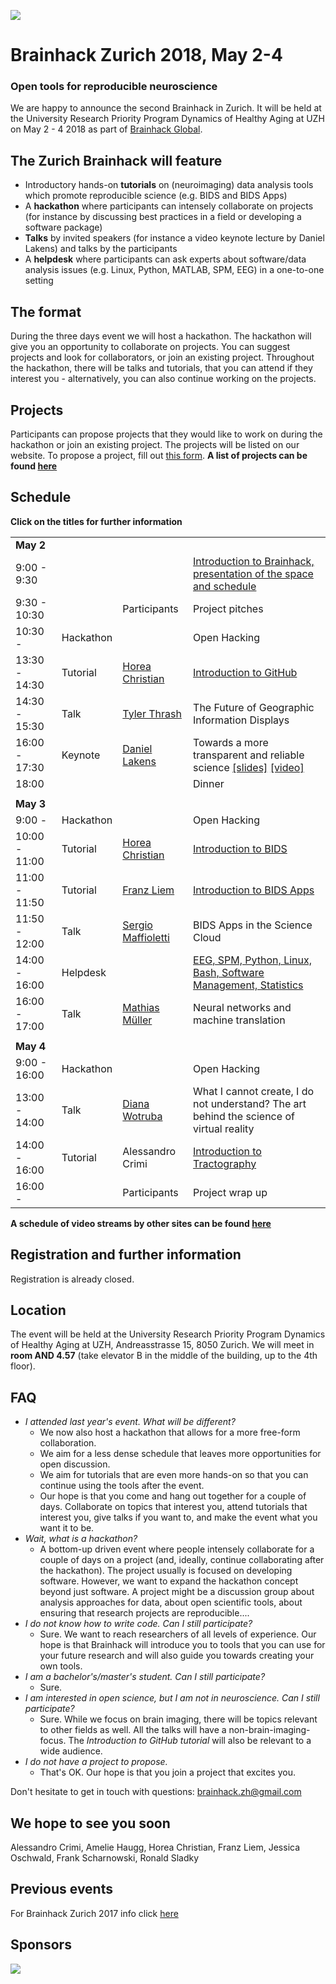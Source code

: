 
![](logo.png)
# Brainhack Zurich 2018, May 2-4
### Open tools for reproducible neuroscience



We are happy to announce the second Brainhack in Zurich. It will be held at the University Research Priority Program Dynamics of Healthy Aging at UZH on May 2 - 4 2018 as part of [Brainhack Global](http://brainhack.org/global2018/).

## The Zurich Brainhack will feature

* Introductory hands-on **tutorials** on (neuroimaging) data analysis tools which promote reproducible science (e.g. BIDS and BIDS Apps)
* A **hackathon** where participants can intensely collaborate on projects (for instance by discussing best practices in a field or developing a software package)
* **Talks** by invited speakers (for instance a video keynote lecture by Daniel Lakens) and talks by the participants
* A **helpdesk** where participants can ask experts about software/data analysis issues  (e.g. Linux, Python, MATLAB, SPM, EEG) in a one-to-one setting

## The format

During the three days event we will host a hackathon. The hackathon will give you an opportunity to collaborate on projects. You can suggest projects and look for collaborators, or join an existing project. Throughout the hackathon, there will be talks and tutorials, that you can attend if they interest you - alternatively, you can also continue working on the projects.



## Projects

Participants can propose projects that they would like to work on during the hackathon or join an existing project. The projects will be listed on our website. To propose a project, fill out [this form](https://goo.gl/forms/Pk14z4UyX2mUc2er1).
**A list of projects can be found [here](projects.html)**


## Schedule
**Click on the titles for further information**

|                  |           |                                                                                        |                                                                   |
|------------------|-----------|----------------------------------------------------------------------------------------|-------------------------------------------------------------------|
| **May 2**        |           |                                                                                        |                                                                   |
| 9:00 - 9:30        |           |                                                                                        | [Introduction to Brainhack, presentation of the space and schedule](https://docs.google.com/presentation/d/1DzY-dkYtK4HqlOOGL602h1aH76hhq_flTA-HB1bQF1c/edit?usp=sharing) |
| 9:30 - 10:30       |           | Participants                                                                           | Project pitches                                                   |
| 10:30 -          | Hackathon |                                                                                          | Open Hacking                                                      |
| 13:30 - 14:30      | Tutorial  | [Horea Christian](https://www.researchgate.net/profile/Horea_Christian)                | [Introduction to GitHub](tutorials.html#introduction-to-github)                                            |
| 14:30 - 15:30      | Talk      | [Tyler Thrash](http://www.geo.uzh.ch/geolean/en/units/giva/staff/?content=tylerthrash) | The Future of Geographic Information Displays                    |
| 16:00 - 17:30 | Keynote   | [Daniel Lakens](http://daniellakens.blogspot.com)                                         | Towards a more transparent and reliable science [\[slides\]](https://github.com/brainhack-zurich/brainhack-zurich.github.io/raw/master/slides/daniel_lakens_brainhack_zurich.pdf)  [\[video\]](https://www.youtube.com/watch?v=rKbIUbSggGI)               |
| 18:00            |           |                                                                                        | Dinner                                                            |
|                  |           |                                                                                        |                                                                   |
| **May 3**        |           |                                                                                        |                                                                   |
| 9:00 -           | Hackathon |                                                                                        | Open Hacking                                                      |
| 10:00 - 11:00    | Tutorial  | [Horea Christian](https://www.researchgate.net/profile/Horea_Christian)                | [Introduction to BIDS](tutorials.html#introduction-to-bids)                                              |
| 11:00 - 11:50    | Tutorial  | [Franz Liem](http://www.dynage.uzh.ch/en/aboutus/team/postdocs/fliem.html)             | [Introduction to BIDS Apps](tutorials.html#introduction-to-bids-apps)                                        |
| 11:50 - 12:00    | Talk      | [Sergio Maffioletti](https://www.uzh.ch/id/cl/iframe/org/index.php?id=sma)             | BIDS Apps in the Science Cloud                                         |
| 14:00 - 16:00    | Helpdesk  |                                                                                        | [EEG, SPM, Python, Linux, Bash, Software Management, Statistics](helpdesk.html)                                                                  |
| 16:00 - 17:00    | Talk      | [Mathias Müller](http://www.cl.uzh.ch/de/people/team/compling/mmueller.html)           | Neural networks and machine translation                           |
|                  |           |                                                                                        |                                                                   |
| **May 4**        |           |                                                                                        |                                                                   |
| 9:00 - 16:00     | Hackathon |                                                                                        | Open Hacking                                                      |
| 13:00 - 14:00    | Talk      | [Diana Wotruba](https://www.dianawotruba.com)                                          | What I cannot create, I do not understand? The art behind the science of virtual reality                                                                |
| 14:00 - 16:00    | Tutorial  | Alessandro Crimi                                                                       | [Introduction to Tractography](tutorials.html#introduction-to-tractography)       |
| 16:00 -          |           | Participants                                                                           | Project wrap up                                                   |


**A schedule of video streams by other sites can be
found [here](https://docs.google.com/spreadsheets/d/1IheJnQYykbZOnXZ7pJHif_4McR8u-oB2fcgsQ6TD5j0/edit?usp=sharing)**


## Registration and further information
Registration is already closed.

## Location
The event will be held at the University Research Priority Program Dynamics of Healthy Aging at UZH, Andreasstrasse 15, 8050 Zurich.
We will meet in **room AND 4.57** (take elevator B in the middle of the building, up to the 4th floor).



## FAQ

* *I attended last year's event. What will be different?*
    * We now also host a hackathon that allows for a more free-form collaboration.
    * We aim for a less dense schedule that leaves more opportunities for open discussion.
    * We aim for tutorials that are even more hands-on so that you can continue using the tools after the event.
    * Our hope is that you come and hang out together for a couple of days. Collaborate on topics that interest you, attend tutorials that interest you, give talks if you want to, and make the event what you want it to be.
* *Wait, what is a hackathon?*
    * A bottom-up driven event where people intensely collaborate for a couple of days on a project (and, ideally, continue collaborating after the hackathon). The project usually is focused on developing software. However, we want to expand the hackathon concept beyond just software. A project might be a discussion group about analysis approaches for data, about open scientific tools, about ensuring that research projects are reproducible....
* *I do not know how to write code. Can I still participate?*
    * Sure. We want to reach researchers of all levels of experience. Our hope is that Brainhack will introduce you to tools that you can use for your future research and will also guide you towards creating your own tools.
* *I am a bachelor's/master's student. Can I still participate?*
    * Sure.
* *I am interested in open science, but I am not in neuroscience. Can I still participate?*
    * Sure. While we focus on brain imaging, there will be topics relevant to other fields as well.
    All the talks will have a non-brain-imaging-focus.
    The *Introduction to GitHub tutorial* will also be relevant to a
    wide audience.
* *I do not have a project to propose.*
    * That's OK. Our hope is that you join a project that excites you.


Don't hesitate to get in touch with questions: [brainhack.zh@gmail.com](mailto:brainhack.zh@gmail.com)


## We hope to see you soon

Alessandro Crimi, Amelie Haugg, Horea Christian, Franz Liem, Jessica Oschwald, Frank Scharnowski, Ronald Sladky





## Previous events
For Brainhack Zurich 2017 info click [here](https://dynage.github.io/brainhack-zh/)

## Sponsors
![](sponsors.png)
